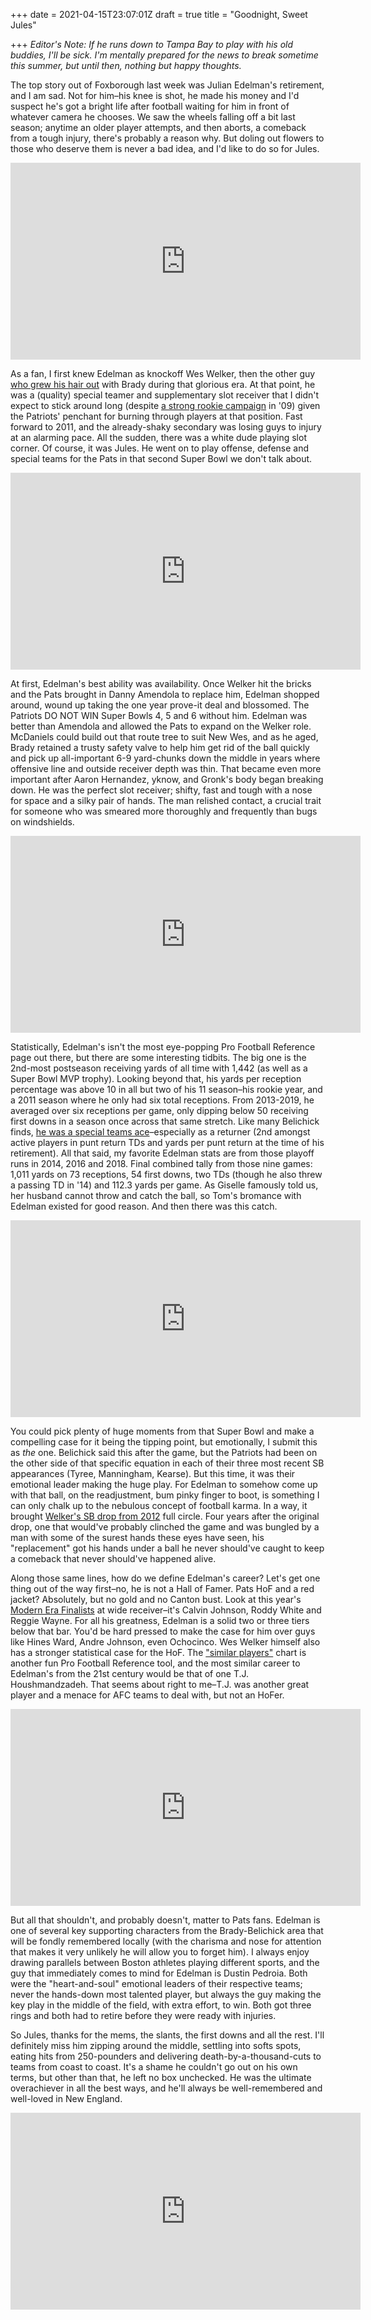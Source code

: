 +++
date = 2021-04-15T23:07:01Z
draft = true
title = "Goodnight, Sweet Jules"

+++
_Editor's Note: If he runs down to Tampa Bay to play with his old buddies, I'll be sick. I'm mentally prepared for the news to break sometime this summer, but until then, nothing but happy thoughts._ 

The top story out of Foxborough last week was Julian Edelman's retirement, and I am sad. Not for him–his knee is shot, he made his money and I'd suspect he's got a bright life after football waiting for him in front of whatever camera he chooses. We saw the wheels falling off a bit last season; anytime an older player attempts, and then aborts, a comeback from a tough injury, there's probably a reason why. But doling out flowers to those who deserve them is never a bad idea, and I'd like to do so for Jules.

<iframe width="560" height="315" src="https://www.youtube.com/embed/Jo-4xrRErvk" title="YouTube video player" frameborder="0" allow="accelerometer; autoplay; clipboard-write; encrypted-media; gyroscope; picture-in-picture" allowfullscreen></iframe>

As a fan, I first knew Edelman as knockoff Wes Welker, then the other guy [who grew his hair out](https://www.pinterest.com/pin/151433606194509219/) with Brady during that glorious era. At that point, he was a (quality) special teamer and supplementary slot receiver that I didn't expect to stick around long (despite [a strong rookie campaign](https://www.pro-football-reference.com/players/E/EdelJu00.htm#:\~:text=Draft%3A%20New%20England%20Patriots%20in,of%20the%202009%20NFL%20Draft.) in '09) given the Patriots' penchant for burning through players at that position. Fast forward to 2011, and the already-shaky secondary was losing guys to injury at an alarming pace. All the sudden, there was a white dude playing slot corner. Of course, it was Jules. He went on to play offense, defense and special teams for the Pats in that second Super Bowl we don't talk about.

<iframe width="560" height="315" src="https://www.youtube.com/embed/NhW8agJn04c" title="YouTube video player" frameborder="0" allow="accelerometer; autoplay; clipboard-write; encrypted-media; gyroscope; picture-in-picture" allowfullscreen></iframe>

At first, Edelman's best ability was availability. Once Welker hit the bricks and the Pats brought in Danny Amendola to replace him, Edelman shopped around, wound up taking the one year prove-it deal and blossomed. The Patriots DO NOT WIN Super Bowls 4, 5 and 6 without him. Edelman was better than Amendola and allowed the Pats to expand on the Welker role. McDaniels could build out that route tree to suit New Wes, and as he aged, Brady retained a trusty safety valve to help him get rid of the ball quickly and pick up all-important 6-9 yard-chunks down the middle in years where offensive line and outside receiver depth was thin. That became even more important after Aaron Hernandez, yknow, and Gronk's body began breaking down. He was the perfect slot receiver; shifty, fast and tough with a nose for space and a silky pair of hands. The man relished contact, a crucial trait for someone who was smeared more thoroughly and frequently than bugs on windshields.

<iframe width="560" height="315" src="https://www.youtube.com/embed/AGTLUVRR5vQ" title="YouTube video player" frameborder="0" allow="accelerometer; autoplay; clipboard-write; encrypted-media; gyroscope; picture-in-picture" allowfullscreen></iframe>

Statistically, Edelman's isn't the most eye-popping Pro Football Reference page out there, but there are some interesting tidbits. The big one is the 2nd-most postseason receiving yards of all time with 1,442 (as well as a Super Bowl MVP trophy). Looking beyond that, his yards per reception percentage was above 10 in all but two of his 11 season–his rookie year, and a 2011 season where he only had six total receptions. From 2013-2019, he averaged over six receptions per game, only dipping below 50 receiving first downs in a season once across that same stretch. Like many Belichick finds, [he was a special teams ace](https://youtu.be/N4bJiXjdKVs?t=164)–especially as a returner (2nd amongst active players in punt return TDs and yards per punt return at the time of his retirement). All that said, my favorite Edelman stats are from those playoff runs in 2014, 2016 and 2018. Final combined tally from those nine games: 1,011 yards on 73 receptions, 54 first downs, two TDs (though he also threw a passing TD in '14) and 112.3 yards per game. As Giselle famously told us, her husband cannot throw and catch the ball, so Tom's bromance with Edelman existed for good reason. And then there was this catch.

<iframe width="560" height="315" src="https://www.youtube.com/embed/RRWl73-L3L0?start=164" title="YouTube video player" frameborder="0" allow="accelerometer; autoplay; clipboard-write; encrypted-media; gyroscope; picture-in-picture" allowfullscreen></iframe>

You could pick plenty of huge moments from that Super Bowl and make a compelling case for it being the tipping point, but emotionally, I submit this as _the_ one. Belichick said this after the game, but the Patriots had been on the other side of that specific equation in each of their three most recent SB appearances (Tyree, Manningham, Kearse). But this time, it was their emotional leader making the huge play. For Edelman to somehow come up with that ball, on the readjustment, bum pinky finger to boot, is something I can only chalk up to the nebulous concept of football karma. In a way, it brought [Welker's SB drop from 2012](https://www.youtube.com/watch?v=pT6XziIQ5RI) full circle. Four years after the original drop, one that would've probably clinched the game and was bungled by a man with some of the surest hands these eyes have seen, his "replacement" got his hands under a ball he never should've caught to keep a comeback that never should've happened alive.

Along those same lines, how do we define Edelman's career? Let's get one thing out of the way first–no, he is not a Hall of Famer. Pats HoF and a red jacket? Absolutely, but no gold and no Canton bust. Look at this year's [Modern Era Finalists](https://www.profootballhof.com/15-modern-era-player-finalists-announced-for-hofs-class-of-2021/) at wide receiver–it's Calvin Johnson, Roddy White and Reggie Wayne. For all his greatness, Edelman is a solid two or three tiers below that bar. You'd be hard pressed to make the case for him over guys like Hines Ward, Andre Johnson, even Ochocinco. Wes Welker himself also has a stronger statistical case for the HoF. The ["similar players"](https://www.pro-football-reference.com/players/E/EdelJu00.htm) chart is another fun Pro Football Reference tool, and the most similar career to Edelman's from the 21st century would be that of one T.J. Houshmandzadeh. That seems about right to me–T.J. was another great player and a menace for AFC teams to deal with, but not an HoFer.

<iframe width="560" height="315" src="https://www.youtube.com/embed/zZj0SLJZlqA?start=164" title="YouTube video player" frameborder="0" allow="accelerometer; autoplay; clipboard-write; encrypted-media; gyroscope; picture-in-picture" allowfullscreen></iframe>

But all that shouldn't, and probably doesn't, matter to Pats fans. Edelman is one of several key supporting characters from the Brady-Belichick area that will be fondly remembered locally (with the charisma and nose for attention that makes it very unlikely he will allow you to forget him). I always enjoy drawing parallels between Boston athletes playing different sports, and the guy that immediately comes to mind for Edelman is Dustin Pedroia. Both were the "heart-and-soul" emotional leaders of their respective teams; never the hands-down most talented player, but always the guy making the key play in the middle of the field, with extra effort, to win. Both got three rings and both had to retire before they were ready with injuries.

So Jules, thanks for the mems, the slants, the first downs and all the rest. I'll definitely miss him zipping around the middle, settling into softs spots, eating hits from 250-pounders and delivering death-by-a-thousand-cuts to teams from coast to coast. It's a shame he couldn't go out on his own terms, but other than that, he left no box unchecked. He was the ultimate overachiever in all the best ways, and he'll always be well-remembered and well-loved in New England.

<iframe width="560" height="315" src="https://www.youtube.com/embed/mfZBwM61FHs?start=164" title="YouTube video player" frameborder="0" allow="accelerometer; autoplay; clipboard-write; encrypted-media; gyroscope; picture-in-picture" allowfullscreen></iframe>